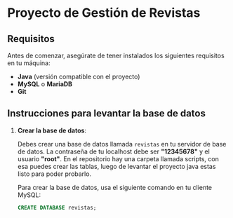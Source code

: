 # Proyecto de Gestión de Revistas

## Requisitos

Antes de comenzar, asegúrate de tener instalados los siguientes requisitos en tu máquina:

- **Java** (versión compatible con el proyecto)
- **MySQL** o **MariaDB**
- **Git**

## Instrucciones para levantar la base de datos

1. **Crear la base de datos**: 

   Debes crear una base de datos llamada `revistas` en tu servidor de base de datos.
   La contraseña de tu localhost debe ser **"12345678"** y el usuario **"root"**.
   En el repositorio hay una carpeta llamada scripts, con esa puedes crear las tablas,
   luego de levantar el proyecto java estas listo para poder probarlo.

   Para crear la base de datos, usa el siguiente comando en tu cliente MySQL:

   ```sql
   CREATE DATABASE revistas;

